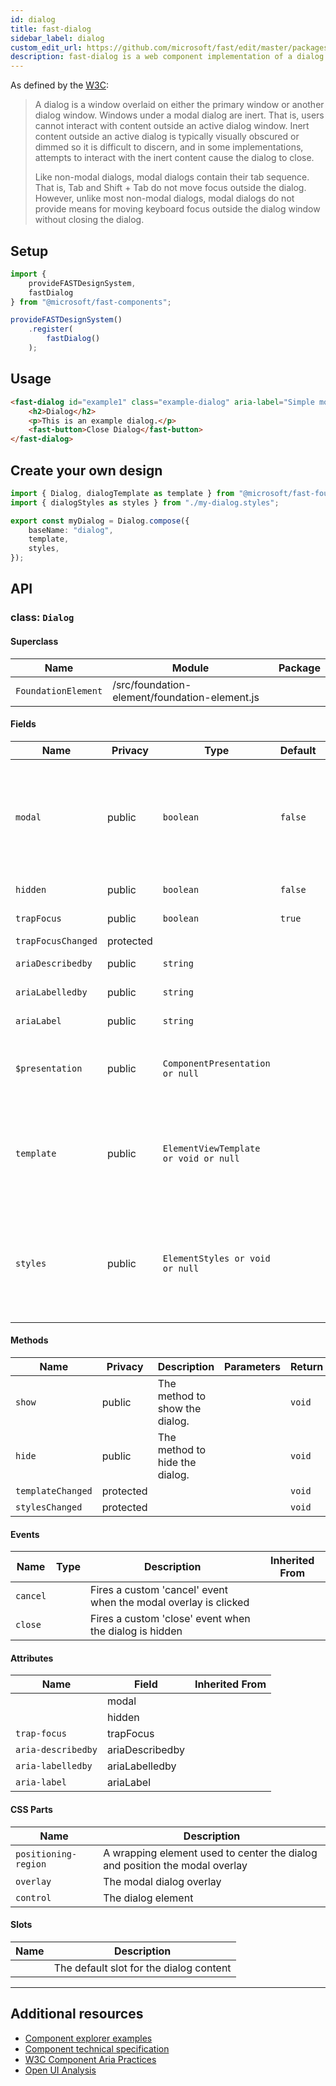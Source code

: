 ```yaml
---
id: dialog
title: fast-dialog
sidebar_label: dialog
custom_edit_url: https://github.com/microsoft/fast/edit/master/packages/web-components/fast-foundation/src/dialog/README.md
description: fast-dialog is a web component implementation of a dialog.
---
```


As defined by the [W3C](https://w3c.github.io/aria-practices/#dialog_modal):

> A dialog is a window overlaid on either the primary window or another dialog window. Windows under a modal dialog are inert. That is, users cannot interact with content outside an active dialog window. Inert content outside an active dialog is typically visually obscured or dimmed so it is difficult to discern, and in some implementations, attempts to interact with the inert content cause the dialog to close.
>
> Like non-modal dialogs, modal dialogs contain their tab sequence. That is, Tab and Shift + Tab do not move focus outside the dialog. However, unlike most non-modal dialogs, modal dialogs do not provide means for moving keyboard focus outside the dialog window without closing the dialog.

## Setup

```ts
import {
    provideFASTDesignSystem,
    fastDialog
} from "@microsoft/fast-components";

provideFASTDesignSystem()
    .register(
        fastDialog()
    );
```

## Usage

```html
<fast-dialog id="example1" class="example-dialog" aria-label="Simple modal dialog" modal="true" hidden>
    <h2>Dialog</h2>
    <p>This is an example dialog.</p>
    <fast-button>Close Dialog</fast-button>
</fast-dialog>
```

## Create your own design

```ts
import { Dialog, dialogTemplate as template } from "@microsoft/fast-foundation";
import { dialogStyles as styles } from "./my-dialog.styles";

export const myDialog = Dialog.compose({
    baseName: "dialog",
    template,
    styles,
});
```

## API



### class: `Dialog`

#### Superclass

| Name                | Module                                        | Package |
| ------------------- | --------------------------------------------- | ------- |
| `FoundationElement` | /src/foundation-element/foundation-element.js |         |

#### Fields

| Name               | Privacy   | Type                                  | Default | Description                                                                                                                                                                                                   | Inherited From    |
| ------------------ | --------- | ------------------------------------- | ------- | ------------------------------------------------------------------------------------------------------------------------------------------------------------------------------------------------------------- | ----------------- |
| `modal`            | public    | `boolean`                             | `false` | Indicates the element is modal. When modal, user mouse interaction will be limited to the contents of the element by a modal overlay.  Clicks on the overlay will cause the dialog to emit a "dismiss" event. |                   |
| `hidden`           | public    | `boolean`                             | `false` | The hidden state of the element.                                                                                                                                                                              |                   |
| `trapFocus`        | public    | `boolean`                             | `true`  | Indicates that the dialog should trap focus.                                                                                                                                                                  |                   |
| `trapFocusChanged` | protected |                                       |         |                                                                                                                                                                                                               |                   |
| `ariaDescribedby`  | public    | `string`                              |         | The id of the element describing the dialog.                                                                                                                                                                  |                   |
| `ariaLabelledby`   | public    | `string`                              |         | The id of the element labeling the dialog.                                                                                                                                                                    |                   |
| `ariaLabel`        | public    | `string`                              |         | The label surfaced to assistive technologies.                                                                                                                                                                 |                   |
| `$presentation`    | public    | `ComponentPresentation or null`       |         | A property which resolves the ComponentPresentation instance for the current component.                                                                                                                       | FoundationElement |
| `template`         | public    | `ElementViewTemplate or void or null` |         | Sets the template of the element instance. When undefined, the element will attempt to resolve the template from the associated presentation or custom element definition.                                    | FoundationElement |
| `styles`           | public    | `ElementStyles or void or null`       |         | Sets the default styles for the element instance. When undefined, the element will attempt to resolve default styles from the associated presentation or custom element definition.                           | FoundationElement |

#### Methods

| Name              | Privacy   | Description                    | Parameters | Return | Inherited From    |
| ----------------- | --------- | ------------------------------ | ---------- | ------ | ----------------- |
| `show`            | public    | The method to show the dialog. |            | `void` |                   |
| `hide`            | public    | The method to hide the dialog. |            | `void` |                   |
| `templateChanged` | protected |                                |            | `void` | FoundationElement |
| `stylesChanged`   | protected |                                |            | `void` | FoundationElement |

#### Events

| Name     | Type | Description                                                     | Inherited From |
| -------- | ---- | --------------------------------------------------------------- | -------------- |
| `cancel` |      | Fires a custom 'cancel' event when the modal overlay is clicked |                |
| `close`  |      | Fires a custom 'close' event when the dialog is hidden          |                |

#### Attributes

| Name               | Field           | Inherited From |
| ------------------ | --------------- | -------------- |
|                    | modal           |                |
|                    | hidden          |                |
| `trap-focus`       | trapFocus       |                |
| `aria-describedby` | ariaDescribedby |                |
| `aria-labelledby`  | ariaLabelledby  |                |
| `aria-label`       | ariaLabel       |                |

#### CSS Parts

| Name                 | Description                                                                 |
| -------------------- | --------------------------------------------------------------------------- |
| `positioning-region` | A wrapping element used to center the dialog and position the modal overlay |
| `overlay`            | The modal dialog overlay                                                    |
| `control`            | The dialog element                                                          |

#### Slots

| Name | Description                             |
| ---- | --------------------------------------- |
|      | The default slot for the dialog content |

<hr/>


## Additional resources

* [Component explorer examples](https://explore.fast.design/components/fast-dialog)
* [Component technical specification](https://github.com/microsoft/fast/blob/master/packages/web-components/fast-foundation/src/dialog/dialog.spec.md)
* [W3C Component Aria Practices](https://w3c.github.io/aria-practices/#dialog_modal)
* [Open UI Analysis](https://open-ui.org/components/dialog.research)